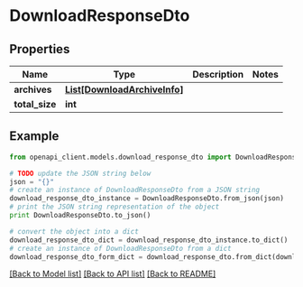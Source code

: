 # DownloadResponseDto


## Properties
Name | Type | Description | Notes
------------ | ------------- | ------------- | -------------
**archives** | [**List[DownloadArchiveInfo]**](DownloadArchiveInfo.md) |  | 
**total_size** | **int** |  | 

## Example

```python
from openapi_client.models.download_response_dto import DownloadResponseDto

# TODO update the JSON string below
json = "{}"
# create an instance of DownloadResponseDto from a JSON string
download_response_dto_instance = DownloadResponseDto.from_json(json)
# print the JSON string representation of the object
print DownloadResponseDto.to_json()

# convert the object into a dict
download_response_dto_dict = download_response_dto_instance.to_dict()
# create an instance of DownloadResponseDto from a dict
download_response_dto_form_dict = download_response_dto.from_dict(download_response_dto_dict)
```
[[Back to Model list]](../README.md#documentation-for-models) [[Back to API list]](../README.md#documentation-for-api-endpoints) [[Back to README]](../README.md)



